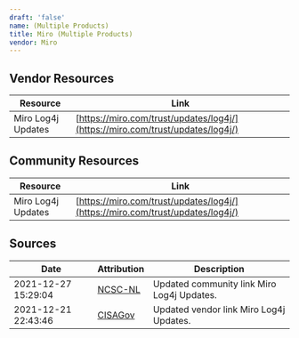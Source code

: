 ```yaml
---
draft: 'false'
name: (Multiple Products)
title: Miro (Multiple Products)
vendor: Miro
---
```


## Vendor Resources
| Resource | Link |
| --- | --- |
| Miro Log4j Updates | [https://miro.com/trust/updates/log4j/](https://miro.com/trust/updates/log4j/) |

## Community Resources
| Resource | Link |
| --- | --- |
| Miro Log4j Updates | [https://miro.com/trust/updates/log4j/](https://miro.com/trust/updates/log4j/) |


## Sources
| Date | Attribution | Description |
| --- | --- | --- |
| 2021-12-27 15:29:04 | [NCSC-NL](https://github.com/NCSC-NL/log4shell/blob/main/software/README.md) | Updated community link Miro Log4j Updates.  |
| 2021-12-21 22:43:46 | [CISAGov](https://raw.githubusercontent.com/cisagov/log4j-affected-db/develop/README.md) | Updated vendor link Miro Log4j Updates.  |
